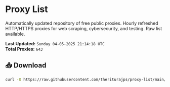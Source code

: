 # Proxy List

Automatically updated repository of free public proxies. Hourly refreshed HTTP/HTTPS proxies for web scraping, cybersecurity, and testing. Raw list available.

**Last Updated:** `Sunday 04-05-2025 21:14:18 UTC`  
**Total Proxies:** `643`

## 📥 Download
```bash
curl -O https://raw.githubusercontent.com/theriturajps/proxy-list/main/proxies.txt
